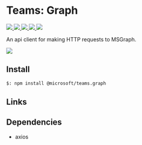 # Teams: Graph

<p>
    <a href="https://www.npmjs.com/package/@microsoft/teams.graph" target="_blank">
        <img src="https://img.shields.io/npm/v/@microsoft/teams.graph/preview" />
    </a>
    <a href="https://www.npmjs.com/package/@microsoft/teams.graph?activeTab=code" target="_blank">
        <img src="https://img.shields.io/bundlephobia/min/@microsoft/teams.graph" />
    </a>
    <a href="https://www.npmjs.com/package/@microsoft/teams.graph?activeTab=dependencies" target="_blank">
        <img src="https://img.shields.io/librariesio/release/npm/@microsoft/teams.graph" />
    </a>
    <a href="https://www.npmjs.com/package/@microsoft/teams.graph" target="_blank">
        <img src="https://img.shields.io/npm/dw/@microsoft/teams.graph" />
    </a>
    <a href="https://microsoft.github.io/teams-ai" target="_blank">
        <img src="https://img.shields.io/badge/📖 docs-open-blue" />
    </a>
</p>

An api client for making HTTP requests to MSGraph.

<a href="https://microsoft.github.io/teams-ai" target="_blank">
    <img src="https://img.shields.io/badge/📖 Getting Started-blue?style=for-the-badge" />
</a>

## Install

```bash
$: npm install @microsoft/teams.graph
```

## Links

## Dependencies

- axios
